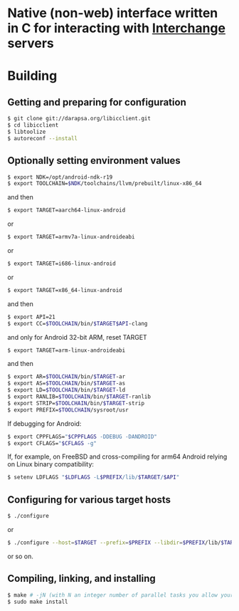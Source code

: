 # Native (non-web) interface written in C for interacting with [Interchange](https://interchangecommerce.org) servers

# Building

## Getting and preparing for configuration

```sh
$ git clone git://darapsa.org/libicclient.git
$ cd libicclient
$ libtoolize
$ autoreconf --install
```

## Optionally setting environment values

```sh
$ export NDK=/opt/android-ndk-r19
$ export TOOLCHAIN=$NDK/toolchains/llvm/prebuilt/linux-x86_64
```

and then

```sh
$ export TARGET=aarch64-linux-android
```

or

```sh
$ export TARGET=armv7a-linux-androideabi
```

or

```sh
$ export TARGET=i686-linux-android
```

or

```sh
$ export TARGET=x86_64-linux-android
```

and then

```sh
$ export API=21
$ export CC=$TOOLCHAIN/bin/$TARGET$API-clang
```

and only for Android 32-bit ARM, reset TARGET

```sh
$ export TARGET=arm-linux-androideabi
```

and then

```sh
$ export AR=$TOOLCHAIN/bin/$TARGET-ar
$ export AS=$TOOLCHAIN/bin/$TARGET-as
$ export LD=$TOOLCHAIN/bin/$TARGET-ld
$ export RANLIB=$TOOLCHAIN/bin/$TARGET-ranlib
$ export STRIP=$TOOLCHAIN/bin/$TARGET-strip
$ export PREFIX=$TOOLCHAIN/sysroot/usr
```

If debugging for Android:
```sh
$ export CPPFLAGS="$CPPFLAGS -DDEBUG -DANDROID"
$ export CFLAGS="$CFLAGS -g"
```

If, for example, on FreeBSD and cross-compiling for arm64 Android relying on Linux binary compatibility:
```sh
$ setenv LDFLAGS "$LDFLAGS -L$PREFIX/lib/$TARGET/$API"
```

## Configuring for various target hosts

```sh
$ ./configure
```

or

```sh
$ ./configure --host=$TARGET --prefix=$PREFIX --libdir=$PREFIX/lib/$TARGET/$API --disable-static
```

or so on.

## Compiling, linking, and installing

```sh
$ make # -jN (with N an integer number of parallel tasks you allow your computer to run for compiling this)
$ sudo make install
```
